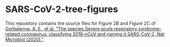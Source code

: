 # SARS-CoV-2-tree-figures

This repository contains the source files for Figure 2B and Figure 2C of
[Gorbalenya, A. E., et al. "The species Severe acute respiratory syndrome-related coronavirus: classifying 2019-nCoV and naming it SARS-CoV-2, Nat Microbiol (2020)."](https://www.ncbi.nlm.nih.gov/pmc/articles/PMC7095448/).
